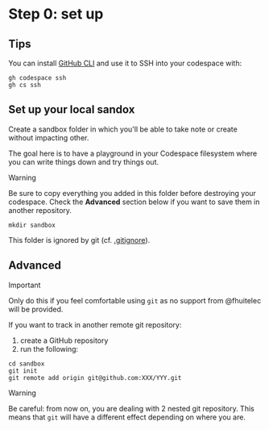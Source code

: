 # Step 0: set up

## Tips

You can install [GitHub CLI](https://cli.github.com/) and use it to SSH into your codespace with:

```shell
gh codespace ssh
gh cs ssh
```

## Set up your local sandox

Create a sandbox folder in which you'll be able to take note or create without impacting other.

The goal here is to have a playground in your Codespace filesystem where you can write things down and try things out.

> [!warning]
> Be sure to copy everything you added in this folder before destroying your codespace.
> Check the **Advanced** section below if you want to save them in another repository.

```shell
mkdir sandbox
```

This folder is ignored by git (cf. [.gitignore](../../.gitignore)).

## Advanced

> [!important]
> Only do this if you feel comfortable using `git` as no support from @fhuitelec will be provided.

If you want to track in another remote git repository:

1. create a GitHub repository
2. run the following:

```shell
cd sandbox
git init
git remote add origin git@github.com:XXX/YYY.git
```

> [!warning]
> Be careful: from now on, you are dealing with 2 nested git repository. This means that `git` will have a different effect depending on where you are.
